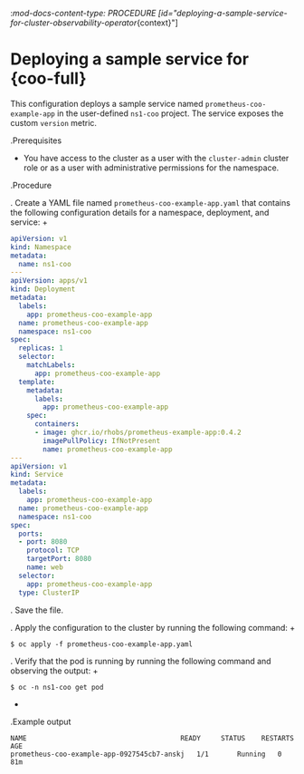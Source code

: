 :_mod-docs-content-type: PROCEDURE
[id="deploying-a-sample-service-for-cluster-observability-operator_{context}"]
# Deploying a sample service for {coo-full}

This configuration deploys a sample service named `prometheus-coo-example-app` in the user-defined `ns1-coo` project.
The service exposes the custom `version` metric.

.Prerequisites

* You have access to the cluster as a user with the `cluster-admin` cluster role or as a user with administrative permissions for the namespace.

.Procedure

. Create a YAML file named `prometheus-coo-example-app.yaml` that contains the following configuration details for a namespace, deployment, and service:
+
```yaml
apiVersion: v1
kind: Namespace
metadata:
  name: ns1-coo
---
apiVersion: apps/v1
kind: Deployment
metadata:
  labels:
    app: prometheus-coo-example-app
  name: prometheus-coo-example-app
  namespace: ns1-coo
spec:
  replicas: 1
  selector:
    matchLabels:
      app: prometheus-coo-example-app
  template:
    metadata:
      labels:
        app: prometheus-coo-example-app
    spec:
      containers:
      - image: ghcr.io/rhobs/prometheus-example-app:0.4.2
        imagePullPolicy: IfNotPresent
        name: prometheus-coo-example-app
---
apiVersion: v1
kind: Service
metadata:
  labels:
    app: prometheus-coo-example-app
  name: prometheus-coo-example-app
  namespace: ns1-coo
spec:
  ports:
  - port: 8080
    protocol: TCP
    targetPort: 8080
    name: web
  selector:
    app: prometheus-coo-example-app
  type: ClusterIP
```

. Save the file.

. Apply the configuration to the cluster by running the following command:
+
```terminal
$ oc apply -f prometheus-coo-example-app.yaml
```

. Verify that the pod is running by running the following command and observing the output:
+
```terminal
$ oc -n ns1-coo get pod
```
+
.Example output
```terminal
NAME                                      READY     STATUS    RESTARTS   AGE
prometheus-coo-example-app-0927545cb7-anskj   1/1       Running   0          81m
```
